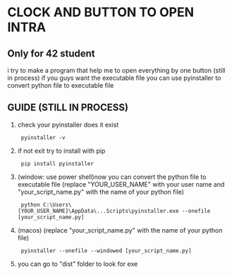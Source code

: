 <h1>CLOCK AND BUTTON TO OPEN INTRA</h1>

<h2>Only for 42 student</h2>
i try to make a program that help me to open everything by one button (still in process)
if you guys want the executable file you can use pyinstaller to convert python file to executable file

<h2>GUIDE (STILL IN PROCESS)</h2>

1. check your pyinstaller does it exist

        pyinstaller -v

2. if not exit try to install with pip

        pip install pyinstaller

3. (window: use power shell)now you can convert the python file to executable file (replace "YOUR_USER_NAME" with your user name and "your_script_name.py" with the name of your python file)

        python C:\Users\[YOUR_USER_NAME]\AppData\...Scripts\pyinstaller.exe --onefile [your_script_name.py]

3. (macos) (replace "your_script_name.py" with the name of your python file)

        pyinstaller --onefile --windowed [your_script_name.py]

4. you can go to "dist" folder to look for exe 
